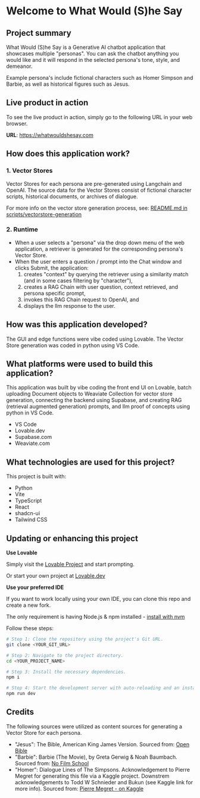 # Welcome to What Would (S)he Say

## Project summary

What Would (S)he Say is a Generative AI chatbot application that showcases multiple "personas". You can ask the chatbot anything you would like and it will respond in the selected persona's tone, style, and demeanor.

Example persona's include fictional characters such as Homer Simpson and Barbie, as well as historical figures such as Jesus.

## Live product in action

To see the live product in action, simply go to the following URL in your web browser.

**URL**: https://whatwouldshesay.com

## How does this application work?

### 1. Vector Stores
Vector Stores for each persona are pre-generated using Langchain and OpenAI. The source data for the Vector Stores consist of fictional character scripts, historical documents, or archives of dialogue.

For more info on the vector store generation process, see: [README.md in scripts/vectorstore-generation](https://github.com/jeffallen007/what-would-she-say/blob/main/scripts/vectorstore-generation/README.md)

### 2. Runtime
- When a user selects a "persona" via the drop down menu of the web application, a retriever is generated for the corresponding persona's Vector Store.
- When the user enters a question / prompt into the Chat window and clicks Submit, the application:
    1. creates "context" by querying the retriever using a similarity match (and in some cases filtering by "character"),
    2. creates a RAG Chain with user question, context retrieved, and persona specific prompt,
    3. invokes this RAG Chain request to OpenAI, and
    4. displays the llm response to the user.

## How was this application developed?

The GUI and edge functions were vibe coded using Lovable. The Vector Store generation was coded in python using VS Code.

## What platforms were used to build this application?

This application was built by vibe coding the front end UI on Lovable, batch uploading Document objects to Weaviate Collection for vector store generation, connecting the backend using Supabase, and creating RAG (retrieval augmented generation) prompts, and llm proof of concepts using python in VS Code.

- VS Code
- Lovable.dev
- Supabase.com
- Weaviate.com

## What technologies are used for this project?

This project is built with:

- Python
- Vite
- TypeScript
- React
- shadcn-ui
- Tailwind CSS

## Updating or enhancing this project

**Use Lovable**

Simply visit the [Lovable Project](https://lovable.dev/projects/f1572220-763e-4b3a-b3d1-53746ab6c5ee) and start prompting.

Or start your own project at [Lovable.dev](https://lovable.dev)

**Use your preferred IDE**

If you want to work locally using your own IDE, you can clone this repo and create a new fork.

The only requirement is having Node.js & npm installed - [install with nvm](https://github.com/nvm-sh/nvm#installing-and-updating)

Follow these steps:

```sh
# Step 1: Clone the repository using the project's Git URL.
git clone <YOUR_GIT_URL>

# Step 2: Navigate to the project directory.
cd <YOUR_PROJECT_NAME>

# Step 3: Install the necessary dependencies.
npm i

# Step 4: Start the development server with auto-reloading and an instant preview.
npm run dev
```

## Credits

The following sources were utilized as content sources for generating a Vector Store for each persona.

- "Jesus":    The Bible, American King James Version. Sourced from: [Open Bible](https://openbible.com/textfiles/akjv.txt)
- "Barbie":   Barbie (The Movie), by Greta Gerwig & Noah Baumbach. Sourced from: [No Film School](https://nofilmschool.com/barbie-script#)
- "Homer":    Dialogue Lines of The Simpsons. Acknowledgement to Pierre Megret for generating this file via a Kaggle project. Downstrem acknowledgements to Todd W Schnieder and Bukun (see Kaggle link for more info). Sourced from: [Pierre Megret - on Kaggle](https://www.kaggle.com/datasets/pierremegret/dialogue-lines-of-the-simpsons?select=simpsons_dataset.csv)
